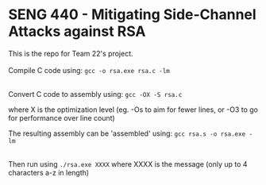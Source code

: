 # SENG 440 - Mitigating Side-Channel Attacks against RSA
This is the repo for Team 22's project.
</br></br>
Compile C code using:
`gcc -o rsa.exe rsa.c -lm`
</br></br>


Convert C code to assembly using:
`gcc -OX -S rsa.c`

where X is the optimization level (eg. -Os to aim for fewer lines, or -O3 to go for performance over line count)


The resulting assembly can be 'assembled' using:
`gcc rsa.s -o rsa.exe -lm`
</br></br>

Then run using `./rsa.exe XXXX` where XXXX is the message (only up to 4 characters a-z in length)
